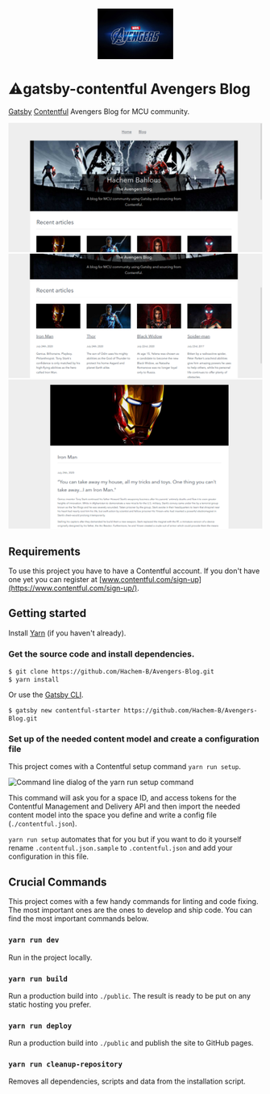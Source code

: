 
<!-- PROJECT LOGO -->
<br />
<p align="center">
    <img src="./avengers.jpg" alt="Logo" width="150" height="100">
</p>


# ⚠️gatsby-contentful Avengers Blog

[Gatsby](https://www.gatsbyjs.com/) [Contentful](https://www.contentful.com) Avengers Blog for MCU community.

<img src="./screenshot1.jpg" >
<img src="./screenshot2.jpg"  >
<img src="./screenshot3.jpg"  >

## Requirements

To use this project you have to have a Contentful account. If you don't have one yet you can register at [www.contentful.com/sign-up](https://www.contentful.com/sign-up/).

## Getting started

Install [Yarn](https://yarnpkg.com/en/docs/install) (if you haven't already).

### Get the source code and install dependencies.

```
$ git clone https://github.com/Hachem-B/Avengers-Blog.git
$ yarn install
```

Or use the [Gatsby CLI](https://www.npmjs.com/package/gatsby-cli).

```
$ gatsby new contentful-starter https://github.com/Hachem-B/Avengers-Blog.git
```

### Set up of the needed content model and create a configuration file

This project comes with a Contentful setup command `yarn run setup`.

![Command line dialog of the yarn run setup command](https://rawgit.com/contentful-userland/gatsby-contentful-starter/master/setup.jpg "Command line dialog of the yarn run setup command")

This command will ask you for a space ID, and access tokens for the Contentful Management and Delivery API and then import the needed content model into the space you define and write a config file (`./contentful.json`).

`yarn run setup` automates that for you but if you want to do it yourself rename `.contentful.json.sample` to `.contentful.json` and add your configuration in this file.

## Crucial Commands

This project comes with a few handy commands for linting and code fixing. The most important ones are the ones to develop and ship code. You can find the most important commands below.

### `yarn run dev`

Run in the project locally.

### `yarn run build`

Run a production build into `./public`. The result is ready to be put on any static hosting you prefer.

### `yarn run deploy`

Run a production build into `./public` and publish the site to GitHub pages.

### `yarn run cleanup-repository`

Removes all dependencies, scripts and data from the installation script.


